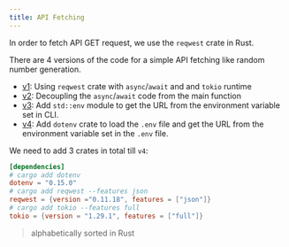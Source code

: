 ```yaml
---
title: API Fetching
---
```


In order to fetch API GET request, we use the `reqwest` crate in Rust.

There are 4 versions of the code for a simple API fetching like random number generation.

- [v1](../../libs/reqwest_crate/src/v1.rs): Using `reqwest` crate with `async`/`await` and and `tokio` runtime
- [v2](../../libs/reqwest_crate/src/v2.rs): Decoupling the `async`/`await` code from the main function
- [v3](../../libs/reqwest_crate/src/v3.rs): Add `std::env` module to get the URL from the environment variable set in CLI.
- [v4](../../libs/reqwest_crate/src/v4.rs): Add `dotenv` crate to load the `.env` file and get the URL from the environment variable set in the `.env` file.

We need to add 3 crates in total till `v4`:

```toml
[dependencies]
# cargo add dotenv
dotenv = "0.15.0"
# cargo add reqwest --features json
reqwest = {version ="0.11.18", features = ["json"]}
# cargo add tokio --features full
tokio = {version = "1.29.1", features = ["full"]}
```

> alphabetically sorted in Rust
